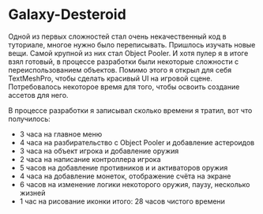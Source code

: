 # Galaxy-Desteroid
Одной из первых сложностей стал очень некачественный код в туториале, многое нужно было переписывать.
Пришлось изучать новые вещи. Самой крупной из них стал Object Pooler. И хотя пулер я в итоге взял готовый, в процессе разработки были некоторые сложности с переиспользованием объектов. Помимо этого я открыл для себя TextMeshPro, чтобы сделать красивый UI на игровой сцене. Потребовалось некоторое время для того, чтобы освоить создание ассетов для него.

В процессе разработки я записывал сколько времени я тратил, вот что получилось:
- 3 часа на главное меню
- 4 часа на разбирательство с Object Pooler и добавление астероидов
- 3 часа на объект игрока и добавление оружия
- 2 часа на написание контроллера игрока
- 5 часов на добавление противников и и активаторов оружия
- 4 часа на добавление монеток, отображение счёта на экране
- 6 часов на изменение логики некоторого оружия, паузу, несколько жизней
- 1 час на рисование иконки
итого: 28 часов чистого времени
